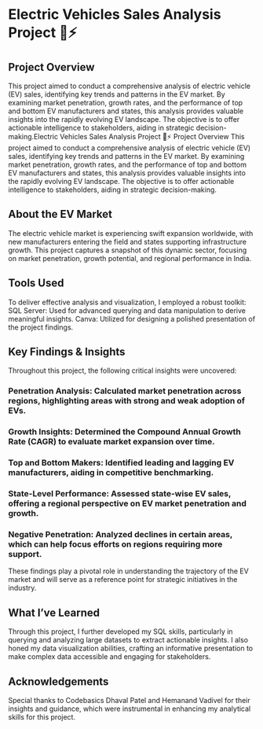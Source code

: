 # Electric Vehicles Sales Analysis Project 🚗⚡

## Project Overview
This project aimed to conduct a comprehensive analysis of electric vehicle (EV) sales, identifying key trends and patterns in the EV market. By examining market penetration, growth rates, and the performance of top and bottom EV manufacturers and states, this analysis provides valuable insights into the rapidly evolving EV landscape. The objective is to offer actionable intelligence to stakeholders, aiding in strategic decision-making.Electric Vehicles Sales Analysis Project 🚗⚡
Project Overview
This project aimed to conduct a comprehensive analysis of electric vehicle (EV) sales, identifying key trends and patterns in the EV market. By examining market penetration, growth rates, and the performance of top and bottom EV manufacturers and states, this analysis provides valuable insights into the rapidly evolving EV landscape. The objective is to offer actionable intelligence to stakeholders, aiding in strategic decision-making.

## About the EV Market
The electric vehicle market is experiencing swift expansion worldwide, with new manufacturers entering the field and states supporting infrastructure growth. This project captures a snapshot of this dynamic sector, focusing on market penetration, growth potential, and regional performance in India.

## Tools Used
To deliver effective analysis and visualization, I employed a robust toolkit:
SQL Server: Used for advanced querying and data manipulation to derive meaningful insights.
Canva: Utilized for designing a polished presentation of the project findings.

## Key Findings & Insights
Throughout this project, the following critical insights were uncovered:
### Penetration Analysis: Calculated market penetration across regions, highlighting areas with strong and weak adoption of EVs.
### Growth Insights: Determined the Compound Annual Growth Rate (CAGR) to evaluate market expansion over time.
### Top and Bottom Makers: Identified leading and lagging EV manufacturers, aiding in competitive benchmarking.
### State-Level Performance: Assessed state-wise EV sales, offering a regional perspective on EV market penetration and growth.
### Negative Penetration: Analyzed declines in certain areas, which can help focus efforts on regions requiring more support.
These findings play a pivotal role in understanding the trajectory of the EV market and will serve as a reference point for strategic initiatives in the industry.

## What I’ve Learned
Through this project, I further developed my SQL skills, particularly in querying and analyzing large datasets to extract actionable insights. I also honed my data visualization abilities, crafting an informative presentation to make complex data accessible and engaging for stakeholders.

## Acknowledgements
Special thanks to Codebasics Dhaval Patel and Hemanand Vadivel for their insights and guidance, which were instrumental in enhancing my analytical skills for this project.

